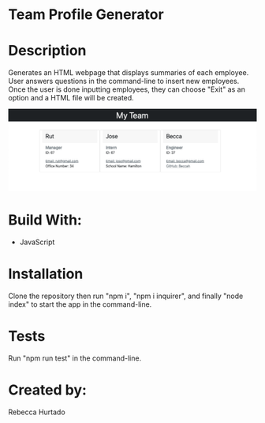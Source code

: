 # Team Profile Generator

# Description
Generates an HTML webpage that displays summaries of each employee. User answers questions in the command-line to insert new employees. Once the user is done inputting employees, they can choose "Exit" as an option and a HTML file will be created.

![Screenshot](./img/team-portfolio-screenshot.png)
# Build With:
* JavaScript

# Installation
Clone the repository then run "npm i", "npm i inquirer", and finally "node index" to start the app in the command-line.

# Tests
Run "npm run test" in the command-line.

# Created by:
Rebecca Hurtado
